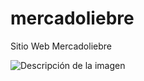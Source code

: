# mercadoliebre
Sitio Web Mercadoliebre


![Descripción de la imagen](![1](https://github.com/Devjow/mercadoliebre/assets/47118243/6c7e3379-3342-4715-9e06-19fe2e822f2f)
)
